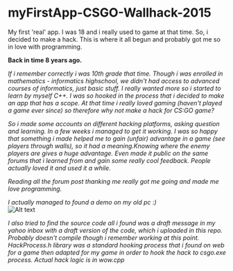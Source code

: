 # myFirstApp-CSGO-Wallhack-2015
My first 'real' app. I was 18 and i really used to game at that time. So, i decided to make a hack. This is where it all begun and  probably got me so in love with programming.  

**Back in time 8 years ago.**  

*If i remember correctly i was 10th grade that time. Though i was enrolled in mathematics - informatics highschool, we didn't had access to advanced courses of informatics, just basic stuff. I really wanted more so i started to learn by myself C++. I was so hooked in the process that i decided to make an app that has a scope. At that time i really loved gaming (haven't played a game ever since)  so therefore why not make a hack for CS:GO game?*   

*So i made some accounts on different hacking platforms, asking question and learning. In a few weeks i managed to get it working. I was so happy that something i made helped me to gain (unfair) advantage in a game (see players through walls), so it had a meaning.Knowing where the enemy players are gives a huge advantage. Even made it public on the same forums that i learned from and gain some really cool feedback. People actually loved it and used it a while.*  

*Reading all the forum post thanking me really got me going and made me love programming.*

*I actually managed to found a demo on my old pc :)*  
![Alt text](https://media.giphy.com/media/KG0HJjsw416BLJIXXJ/giphy-downsized-large.gif)  

*I also tried to find the source code all i found was a draft message in my yahoo inbox with a draft version of the code, which i uploaded in this repo. Probably doesn't compile though i remember working at this point. HackProcess.h library was a standard hooking process that i found on web for a game then adapted for my game in order to hook the hack to csgo.exe process. Actual hack logic is in wow.cpp*  
